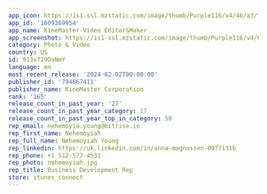 ```yaml
---
app_icon: https://is1-ssl.mzstatic.com/image/thumb/Purple116/v4/46/a3/f9/46a3f986-9a9e-258d-2300-40cdfbf542bf/AppIcon-0-0-1x_U007epad-0-0-85-220.png/1024x1024bb.png
app_id: '1609369954'
app_name: KineMaster-Video Editor&Maker
app_screenshot: https://is1-ssl.mzstatic.com/image/thumb/Purple116/v4/63/83/36/638336de-6672-2ec3-1d7b-9324ee123164/7c7e0371-8c3c-4788-bef2-46cad66ef3ec_01.The_Best_Video_Editor.jpg/2778x1284bb.png
category: Photo & Video
country: US
id: 913x719DoNmY
language: en
most_recent_release: '2024-02-02T00:00:00'
publisher_id: '794867411'
publisher_name: KineMaster Corporation
rank: '165'
release_count_in_past_year: '27'
release_count_in_past_year_category: 17
release_count_in_past_year_top_in_category: 50
rep_email: nehemoyia.young@bitrise.io
rep_first_name: Nehemoyiah
rep_full_name: Nehemoyiah Young
rep_linkedin: https://uk.linkedin.com/in/anna-magnussen-0977131b
rep_phone: +1 512-577-4531
rep_photo: nehemoyiah.jpg
rep_title: Business Development Rep
store: itunes_connect
---
```

